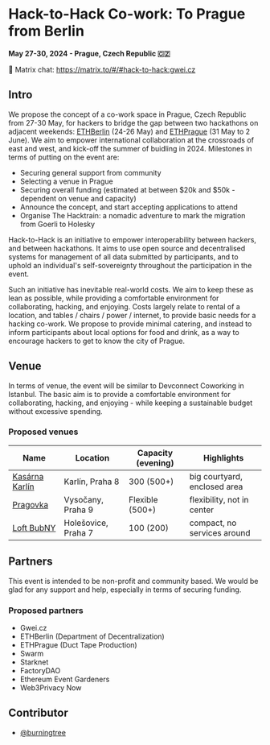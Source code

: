 # Hack-to-Hack Co-work: To Prague from Berlin

**May 27-30, 2024 - Prague, Czech Republic 🇨🇿**

💬 Matrix chat: https://matrix.to/#/#hack-to-hack:gwei.cz

## Intro

We propose the concept of a co-work space in Prague, Czech Republic from 27-30 May, for hackers to bridge the gap between two hackathons on adjacent weekends: [ETHBerlin](https://ethberlin.org/) (24-26 May) and [ETHPrague](https://ethprague.com/) (31 May to 2 June). We aim to empower international collaboration at the crossroads of east and west, and kick-off the summer of buidling in 2024.
Milestones in terms of putting on the event are:

- Securing general support from community
- Selecting a venue in Prague
- Securing overall funding (estimated at between $20k and $50k - dependent on venue and capacity)
- Announce the concept, and start accepting applications to attend
- Organise The Hacktrain: a nomadic adventure to mark the migration from Goerli to Holesky

Hack-to-Hack is an initiative to empower interoperability between hackers, and between hackathons. It aims to use open source and decentralised systems for management of all data submitted by participants, and to uphold an individual's self-sovereignty throughout the participation in the event.

Such an initiative has inevitable real-world costs. We aim to keep these as lean as possible, while providing a comfortable environment for collaborating, hacking, and enjoying. Costs largely relate to rental of a location, and tables / chairs / power / internet, to provide basic needs for a hacking co-work. We propose to provide minimal catering, and instead to inform participants about local options for food and drink, as a way to encourage hackers to get to know the city of Prague.

## Venue

In terms of venue, the event will be similar to Devconnect Coworking in Istanbul. The basic aim is to provide a comfortable environment for collaborating, hacking, and enjoying - while keeping a sustainable budget without excessive spending.

### Proposed venues

| Name | Location | Capacity (evening) | Highlights |
| --- | --- | --- | --- |
| [Kasárna Karlín](https://kasarnakarlin.cz/en/main-page) | Karlín, Praha 8 | 300 (500+) | big courtyard, enclosed area |
| [Pragovka](https://pragovka.com/en) | Vysočany, Praha 9 | Flexible (500+) | flexibility, not in center |
| [Loft BubNY](https://loftbubny.cz/) | Holešovice, Praha 7 | 100 (200) | compact, no services around |

## Partners

This event is intended to be non-profit and community based. We would be glad for any support and help, especially in terms of securing funding.

### Proposed partners

* Gwei.cz
* ETHBerlin (Department of Decentralization)
* ETHPrague (Duct Tape Production)
* Swarm
* Starknet
* FactoryDAO
* Ethereum Event Gardeners
* Web3Privacy Now

## Contributor

* [@burningtree](https://github.com/burningtree)
